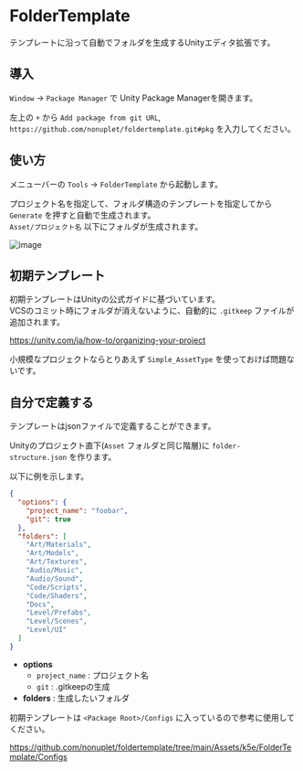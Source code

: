 # FolderTemplate

テンプレートに沿って自動でフォルダを生成するUnityエディタ拡張です。

## 導入

`Window` -> `Package Manager` で Unity Package Managerを開きます。

左上の `+` から `Add package from git URL`, `https://github.com/nonuplet/foldertemplate.git#pkg` を入力してください。

## 使い方

メニューバーの `Tools` -> `FolderTemplate` から起動します。

プロジェクト名を指定して、フォルダ構造のテンプレートを指定してから `Generate` を押すと自動で生成されます。  
`Asset/プロジェクト名` 以下にフォルダが生成されます。

![image](https://github.com/nonuplet/foldertemplate/assets/130939038/02ab4940-801c-4920-8b57-d8423af6d855)

## 初期テンプレート

初期テンプレートはUnityの公式ガイドに基づいています。  
VCSのコミット時にフォルダが消えないように、自動的に `.gitkeep` ファイルが追加されます。

https://unity.com/ja/how-to/organizing-your-project

小規模なプロジェクトならとりあえず `Simple_AssetType` を使っておけば問題ないです。

## 自分で定義する

テンプレートはjsonファイルで定義することができます。

Unityのプロジェクト直下(`Asset` フォルダと同じ階層)に `folder-structure.json` を作ります。

以下に例を示します。
```json
{
  "options": {
    "project_name": "foobar",
    "git": true
  },
  "folders": [
    "Art/Materials",
    "Art/Models",
    "Art/Textures",
    "Audio/Music",
    "Audio/Sound",
    "Code/Scripts",
    "Code/Shaders",
    "Docs",
    "Level/Prefabs",
    "Level/Scenes",
    "Level/UI"
  ]
}
```

- **options**
  - `project_name` : プロジェクト名
  - `git` : .gitkeepの生成
- **folders** : 生成したいフォルダ

初期テンプレートは `<Package Root>/Configs` に入っているので参考に使用してください。

https://github.com/nonuplet/foldertemplate/tree/main/Assets/k5e/FolderTemplate/Configs
